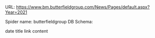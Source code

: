 URL: https://www.bm.butterfieldgroup.com/News/Pages/default.aspx?Year=2021

Spider name: butterfieldgroup
DB Schema:

date
title
link
content
